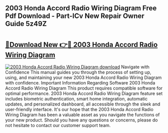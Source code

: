## 2003 Honda Accord Radio Wiring Diagram Free Pdf Download - Part-ICv New Repair Owner Guide 5z49Z

# <h2><a href="http://dfj5cm1.blite.top/?on=2003+Honda+Accord+Radio+Wiring+Diagram">🔗Download New 👉🔴 2003 Honda Accord Radio Wiring Diagram</a></h2>

[![2003 Honda Accord Radio Wiring Diagram download](https://i.imgur.com/lujVjoI.png)](http://dfj5cm1.blite.top/?on=2003+Honda+Accord+Radio+Wiring+Diagram)
Navigate with Confidence This manual guides you through the process of setting up, using, and maintaining your new 2003 Honda Accord Radio Wiring Diagram with confidence. Important Information Regarding Software 2003 Honda Accord Radio Wiring Diagram This product requires compatible software for optimal performance. 2003 Honda Accord Radio Wiring Diagram feature set includes biometric authentication, smart home integration, automatic updates, and personalized dashboard, all accessible through the sleek and user-friendly interface. It's our hope that the 2003 Honda Accord Radio Wiring Diagram has been a valuable asset as you navigate the functions of your new product. Should you have any questions or concerns, please do not hesitate to contact our customer support team.
